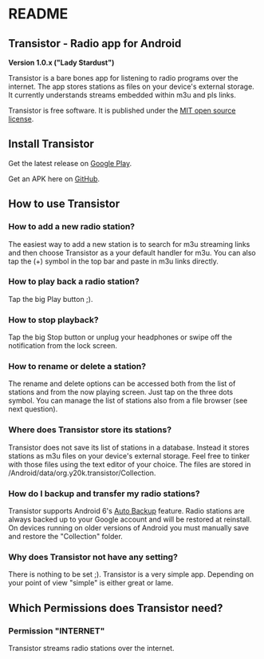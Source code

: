 README
======

Transistor - Radio app for Android
----------------------------------

**Version 1.0.x ("Lady Stardust")**

Transistor is a bare bones app for listening to radio programs over the internet. The app stores stations as files on your device\'s external storage. It currently understands streams embedded within m3u and pls links.

Transistor is free software. It is published under the [MIT open source license](https://opensource.org/licenses/MIT). 

Install Transistor
------------------
Get the latest release on [Google Play](https://play.google.com/store/apps/details?id=org.y20k.transistor).

Get an APK here on [GitHub](https://github.com/y20k/transistor/releases).

How to use Transistor
---------------------
### How to add a new radio station?
The easiest way to add a new station is to search for m3u streaming links and then choose Transistor as a your default handler for m3u. You can also tap the (+) symbol in the top bar and paste in m3u links directly.

### How to play back a radio station?
Tap the big Play button ;).

### How to stop playback?
Tap the big Stop button or unplug your headphones or swipe off the notification from the lock screen.

### How to rename or delete a station?
The rename and delete options can be accessed both from the list of stations and from the now playing screen. Just tap on the three dots symbol. You can manage the list of stations also from a file browser (see next question).

### Where does Transistor store its stations?
Transistor does not save its list of stations in a database. Instead it stores stations as m3u files on your device's external storage. Feel free to tinker with those files using the text editor of your choice. The files are stored in /Android/data/org.y20k.transistor/Collection.

### How do I backup and transfer my radio stations?
Transistor supports Android 6's [Auto Backup]("http://developer.android.com/about/versions/marshmallow/android-6.0.html#backup") feature. Radio stations are always backed up to your Google account and will be restored at reinstall. On devices running on older versions of Android you must manually save and restore the "Collection" folder.

### Why does Transistor not have any setting?
There is nothing to be set ;). Transistor is a very simple app. Depending on your point of view "simple" is either great or lame.

Which Permissions does Transistor need?
---------------------------------------
### Permission "INTERNET"
Transistor streams radio stations over the internet.
